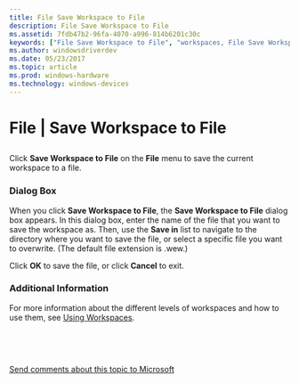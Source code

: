 ```yaml
---
title: File Save Workspace to File
description: File Save Workspace to File
ms.assetid: 7fdb47b2-96fa-4070-a996-814b6201c30c
keywords: ["File Save Workspace to File", "workspaces, File Save Workspace to File"]
ms.author: windowsdriverdev
ms.date: 05/23/2017
ms.topic: article
ms.prod: windows-hardware
ms.technology: windows-devices
---
```


# File | Save Workspace to File


## <span id="ddk_file_save_workspace_to_file_dbg"></span><span id="DDK_FILE_SAVE_WORKSPACE_TO_FILE_DBG"></span>


Click **Save Workspace to File** on the **File** menu to save the current workspace to a file.

### <span id="dialog_box"></span><span id="DIALOG_BOX"></span>Dialog Box

When you click **Save Workspace to File**, the **Save Workspace to File** dialog box appears. In this dialog box, enter the name of the file that you want to save the workspace as. Then, use the **Save in** list to navigate to the directory where you want to save the file, or select a specific file you want to overwrite. (The default file extension is .wew.)

Click **OK** to save the file, or click **Cancel** to exit.

### <span id="additional_information"></span><span id="ADDITIONAL_INFORMATION"></span>Additional Information

For more information about the different levels of workspaces and how to use them, see [Using Workspaces](using-workspaces.md).

 

 

[Send comments about this topic to Microsoft](mailto:wsddocfb@microsoft.com?subject=Documentation%20feedback%20[debugger\debugger]:%20File%20|%20Save%20Workspace%20to%20File%20%20RELEASE:%20%285/15/2017%29&body=%0A%0APRIVACY%20STATEMENT%0A%0AWe%20use%20your%20feedback%20to%20improve%20the%20documentation.%20We%20don't%20use%20your%20email%20address%20for%20any%20other%20purpose,%20and%20we'll%20remove%20your%20email%20address%20from%20our%20system%20after%20the%20issue%20that%20you're%20reporting%20is%20fixed.%20While%20we're%20working%20to%20fix%20this%20issue,%20we%20might%20send%20you%20an%20email%20message%20to%20ask%20for%20more%20info.%20Later,%20we%20might%20also%20send%20you%20an%20email%20message%20to%20let%20you%20know%20that%20we've%20addressed%20your%20feedback.%0A%0AFor%20more%20info%20about%20Microsoft's%20privacy%20policy,%20see%20http://privacy.microsoft.com/default.aspx. "Send comments about this topic to Microsoft")




